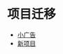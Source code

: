 # 项目迁移 #

* [小广告](https://www.52pojie.cn/thread-1613563-1-1.html)
* [新项目](https://github.com/Tonyha7/msyk-invasion)